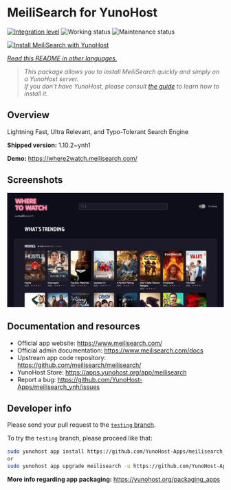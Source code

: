 <!--
N.B.: This README was automatically generated by <https://github.com/YunoHost/apps/tree/master/tools/readme_generator>
It shall NOT be edited by hand.
-->

# MeiliSearch for YunoHost

[![Integration level](https://dash.yunohost.org/integration/meilisearch.svg)](https://ci-apps.yunohost.org/ci/apps/meilisearch/) ![Working status](https://ci-apps.yunohost.org/ci/badges/meilisearch.status.svg) ![Maintenance status](https://ci-apps.yunohost.org/ci/badges/meilisearch.maintain.svg)

[![Install MeiliSearch with YunoHost](https://install-app.yunohost.org/install-with-yunohost.svg)](https://install-app.yunohost.org/?app=meilisearch)

*[Read this README in other languages.](./ALL_README.md)*

> *This package allows you to install MeiliSearch quickly and simply on a YunoHost server.*  
> *If you don't have YunoHost, please consult [the guide](https://yunohost.org/install) to learn how to install it.*

## Overview

Lightning Fast, Ultra Relevant, and Typo-Tolerant Search Engine


**Shipped version:** 1.10.2~ynh1

**Demo:** <https://where2watch.meilisearch.com/>

## Screenshots

![Screenshot of MeiliSearch](./doc/screenshots/meilisearch.png)

## Documentation and resources

- Official app website: <https://www.meilisearch.com/>
- Official admin documentation: <https://www.meilisearch.com/docs>
- Upstream app code repository: <https://github.com/meilisearch/meilisearch/>
- YunoHost Store: <https://apps.yunohost.org/app/meilisearch>
- Report a bug: <https://github.com/YunoHost-Apps/meilisearch_ynh/issues>

## Developer info

Please send your pull request to the [`testing` branch](https://github.com/YunoHost-Apps/meilisearch_ynh/tree/testing).

To try the `testing` branch, please proceed like that:

```bash
sudo yunohost app install https://github.com/YunoHost-Apps/meilisearch_ynh/tree/testing --debug
or
sudo yunohost app upgrade meilisearch -u https://github.com/YunoHost-Apps/meilisearch_ynh/tree/testing --debug
```

**More info regarding app packaging:** <https://yunohost.org/packaging_apps>
